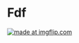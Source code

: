 # Fdf
<a href="https://imgflip.com/gif/2dqtm6"><img src="https://i.imgflip.com/2dqtm6.gif" title="made at imgflip.com"/></a>
